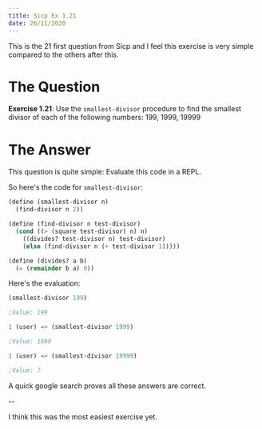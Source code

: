 ```yaml
---
title: Sicp Ex 1.21
date: 26/11/2020
---
```


This is the 21 first question from Sicp and I feel this exercise is
very simple compared to the others after this.

# The Question

**Exercise 1.21**: Use the `smallest-divisor` procedure to find the
smallest divisor of each of the following numbers: 199, 1999, 19999

# The Answer

This question is quite simple: Evaluate this code in a REPL.

So here's the code for `smallest-divisor`:

```scheme
(define (smallest-divisor n)
  (find-divisor n 2))

(define (find-divisor n test-divisor)
  (cond ((> (square test-divisor) n) n)
	((divides? test-divisor n) test-divisor)
	(else (find-divisor n (+ test-divisor 1)))))

(define (divides? a b)
  (= (remainder b a) 0))
```

Here's the evaluation:

```scheme
(smallest-divisor 199)

;Value: 199

1 (user) => (smallest-divisor 1999)

;Value: 1999

1 (user) => (smallest-divisor 19999)

;Value: 7
```

A quick google search proves all these answers are correct.

--

I think this was the most easiest exercise yet.
